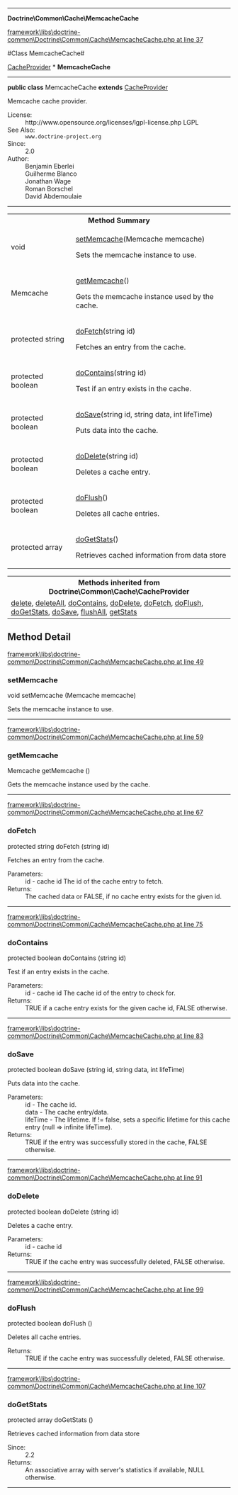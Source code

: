 

- - -

**Doctrine\Common\Cache\MemcacheCache**


<a href="https://github.com/JeyDotC/Hirudo/blob/master/framework/libs/doctrine-common/Doctrine/Common/Cache/MemcacheCache.php#L37" target='_blank'>framework\libs\doctrine-common\Doctrine\Common\Cache\MemcacheCache.php at line 37</a>

#Class MemcacheCache#

<a href="https://github.com/JeyDotC/Hirudo-docs/blob/master/Doctrine/Common/Cache/CacheProvider.md">CacheProvider</a>
    * **MemcacheCache**




- - -

<p><strong>public  class</strong> <span>MemcacheCache</span>
<strong>extends</strong> <a href="https://github.com/JeyDotC/Hirudo-docs/blob/master/Doctrine/Common/Cache/CacheProvider.md">CacheProvider</a>

</p>

<div class="comment" id="overview_description"><p>Memcache cache provider.</p></div>

<dl>
<dt>License:</dt>
<dd>http://www.opensource.org/licenses/lgpl-license.php LGPL</dd>
<dt>See Also:</dt>
<dd><code>www.doctrine-project.org</code></dd>
<dt>Since:</dt>
<dd>2.0</dd>
<dt>Author:</dt>
<dd>Benjamin Eberlei <kontakt@beberlei.de></dd>
<dd>Guilherme Blanco <guilhermeblanco@hotmail.com></dd>
<dd>Jonathan Wage <jonwage@gmail.com></dd>
<dd>Roman Borschel <roman@code-factory.org></dd>
<dd>David Abdemoulaie <dave@hobodave.com></dd>
</dl>


- - -

<table id="summary_method">
<tr><th colspan="2">Method Summary</th></tr>
<tr>
<td><span class='k'></span> <span class='nx'>void</span></td>
<td class="description"><p class="name"><a href="#setmemcache">setMemcache</a>(Memcache memcache)</p><p class="description">Sets the memcache instance to use.</p></td>
</tr>
<tr>
<td><span class='k'></span> <span class='nx'>Memcache</span></td>
<td class="description"><p class="name"><a href="#getmemcache">getMemcache</a>()</p><p class="description">Gets the memcache instance used by the cache.</p></td>
</tr>
<tr>
<td><span class='k'>protected </span> <span class='nx'>string</span></td>
<td class="description"><p class="name"><a href="#dofetch">doFetch</a>(string id)</p><p class="description">Fetches an entry from the cache.</p></td>
</tr>
<tr>
<td><span class='k'>protected </span> <span class='nx'>boolean</span></td>
<td class="description"><p class="name"><a href="#docontains">doContains</a>(string id)</p><p class="description">Test if an entry exists in the cache.</p></td>
</tr>
<tr>
<td><span class='k'>protected </span> <span class='nx'>boolean</span></td>
<td class="description"><p class="name"><a href="#dosave">doSave</a>(string id, string data, int lifeTime)</p><p class="description">Puts data into the cache.</p></td>
</tr>
<tr>
<td><span class='k'>protected </span> <span class='nx'>boolean</span></td>
<td class="description"><p class="name"><a href="#dodelete">doDelete</a>(string id)</p><p class="description">Deletes a cache entry.</p></td>
</tr>
<tr>
<td><span class='k'>protected </span> <span class='nx'>boolean</span></td>
<td class="description"><p class="name"><a href="#doflush">doFlush</a>()</p><p class="description">Deletes all cache entries.</p></td>
</tr>
<tr>
<td><span class='k'>protected </span> <span class='nx'>array</span></td>
<td class="description"><p class="name"><a href="#dogetstats">doGetStats</a>()</p><p class="description">Retrieves cached information from data store</p></td>
</tr>
</table>

<table class="inherit">
<tr><th colspan="2">Methods inherited from Doctrine\Common\Cache\CacheProvider</th></tr>
<tr><td><a href="https://github.com/JeyDotC/Hirudo-docs/blob/master/Doctrine/Common/Cache/CacheProvider.md#delete">delete</a>, <a href="https://github.com/JeyDotC/Hirudo-docs/blob/master/Doctrine/Common/Cache/CacheProvider.md#deleteAll">deleteAll</a>, <a href="https://github.com/JeyDotC/Hirudo-docs/blob/master/Doctrine/Common/Cache/CacheProvider.md#doContains">doContains</a>, <a href="https://github.com/JeyDotC/Hirudo-docs/blob/master/Doctrine/Common/Cache/CacheProvider.md#doDelete">doDelete</a>, <a href="https://github.com/JeyDotC/Hirudo-docs/blob/master/Doctrine/Common/Cache/CacheProvider.md#doFetch">doFetch</a>, <a href="https://github.com/JeyDotC/Hirudo-docs/blob/master/Doctrine/Common/Cache/CacheProvider.md#doFlush">doFlush</a>, <a href="https://github.com/JeyDotC/Hirudo-docs/blob/master/Doctrine/Common/Cache/CacheProvider.md#doGetStats">doGetStats</a>, <a href="https://github.com/JeyDotC/Hirudo-docs/blob/master/Doctrine/Common/Cache/CacheProvider.md#doSave">doSave</a>, <a href="https://github.com/JeyDotC/Hirudo-docs/blob/master/Doctrine/Common/Cache/CacheProvider.md#flushAll">flushAll</a>, <a href="https://github.com/JeyDotC/Hirudo-docs/blob/master/Doctrine/Common/Cache/CacheProvider.md#getStats">getStats</a></td></tr></table>

<h2 id="detail_method">Method Detail</h2>

<a href="https://github.com/JeyDotC/Hirudo/blob/master/framework/libs/doctrine-common/Doctrine/Common/Cache/MemcacheCache.php#L49" target='_blank'>framework\libs\doctrine-common\Doctrine\Common\Cache\MemcacheCache.php at line 49</a>

<h3 id="setMemcache()">setMemcache</h3>
<span class='k'></span> <span class='nx'>void</span> <span class='nf'>setMemcache</span> (Memcache memcache)

<div class="details">
<p>Sets the memcache instance to use.</p>
</div>

- - -


<a href="https://github.com/JeyDotC/Hirudo/blob/master/framework/libs/doctrine-common/Doctrine/Common/Cache/MemcacheCache.php#L59" target='_blank'>framework\libs\doctrine-common\Doctrine\Common\Cache\MemcacheCache.php at line 59</a>

<h3 id="getMemcache()">getMemcache</h3>
<span class='k'></span> <span class='nx'>Memcache</span> <span class='nf'>getMemcache</span> ()

<div class="details">
<p>Gets the memcache instance used by the cache.</p>
</div>

- - -


<a href="https://github.com/JeyDotC/Hirudo/blob/master/framework/libs/doctrine-common/Doctrine/Common/Cache/MemcacheCache.php#L67" target='_blank'>framework\libs\doctrine-common\Doctrine\Common\Cache\MemcacheCache.php at line 67</a>

<h3 id="doFetch()">doFetch</h3>
<span class='k'>protected </span> <span class='nx'>string</span> <span class='nf'>doFetch</span> (string id)

<div class="details">
<p>Fetches an entry from the cache.</p><dl>
<dt>Parameters:</dt>
<dd>id - cache id The id of the cache entry to fetch.</dd>
<dt>Returns:</dt>
<dd>The cached data or FALSE, if no cache entry exists for the given id.</dd>
</dl>

</div>

- - -


<a href="https://github.com/JeyDotC/Hirudo/blob/master/framework/libs/doctrine-common/Doctrine/Common/Cache/MemcacheCache.php#L75" target='_blank'>framework\libs\doctrine-common\Doctrine\Common\Cache\MemcacheCache.php at line 75</a>

<h3 id="doContains()">doContains</h3>
<span class='k'>protected </span> <span class='nx'>boolean</span> <span class='nf'>doContains</span> (string id)

<div class="details">
<p>Test if an entry exists in the cache.</p><dl>
<dt>Parameters:</dt>
<dd>id - cache id The cache id of the entry to check for.</dd>
<dt>Returns:</dt>
<dd>TRUE if a cache entry exists for the given cache id, FALSE otherwise.</dd>
</dl>

</div>

- - -


<a href="https://github.com/JeyDotC/Hirudo/blob/master/framework/libs/doctrine-common/Doctrine/Common/Cache/MemcacheCache.php#L83" target='_blank'>framework\libs\doctrine-common\Doctrine\Common\Cache\MemcacheCache.php at line 83</a>

<h3 id="doSave()">doSave</h3>
<span class='k'>protected </span> <span class='nx'>boolean</span> <span class='nf'>doSave</span> (string id, string data, int lifeTime)

<div class="details">
<p>Puts data into the cache.</p><dl>
<dt>Parameters:</dt>
<dd>id - The cache id.</dd>
<dd>data - The cache entry/data.</dd>
<dd>lifeTime - The lifetime. If != false, sets a specific lifetime for this cache entry (null => infinite lifeTime).</dd>
<dt>Returns:</dt>
<dd>TRUE if the entry was successfully stored in the cache, FALSE otherwise.</dd>
</dl>

</div>

- - -


<a href="https://github.com/JeyDotC/Hirudo/blob/master/framework/libs/doctrine-common/Doctrine/Common/Cache/MemcacheCache.php#L91" target='_blank'>framework\libs\doctrine-common\Doctrine\Common\Cache\MemcacheCache.php at line 91</a>

<h3 id="doDelete()">doDelete</h3>
<span class='k'>protected </span> <span class='nx'>boolean</span> <span class='nf'>doDelete</span> (string id)

<div class="details">
<p>Deletes a cache entry.</p><dl>
<dt>Parameters:</dt>
<dd>id - cache id</dd>
<dt>Returns:</dt>
<dd>TRUE if the cache entry was successfully deleted, FALSE otherwise.</dd>
</dl>

</div>

- - -


<a href="https://github.com/JeyDotC/Hirudo/blob/master/framework/libs/doctrine-common/Doctrine/Common/Cache/MemcacheCache.php#L99" target='_blank'>framework\libs\doctrine-common\Doctrine\Common\Cache\MemcacheCache.php at line 99</a>

<h3 id="doFlush()">doFlush</h3>
<span class='k'>protected </span> <span class='nx'>boolean</span> <span class='nf'>doFlush</span> ()

<div class="details">
<p>Deletes all cache entries.</p><dl>
<dt>Returns:</dt>
<dd>TRUE if the cache entry was successfully deleted, FALSE otherwise.</dd>
</dl>

</div>

- - -


<a href="https://github.com/JeyDotC/Hirudo/blob/master/framework/libs/doctrine-common/Doctrine/Common/Cache/MemcacheCache.php#L107" target='_blank'>framework\libs\doctrine-common\Doctrine\Common\Cache\MemcacheCache.php at line 107</a>

<h3 id="doGetStats()">doGetStats</h3>
<span class='k'>protected </span> <span class='nx'>array</span> <span class='nf'>doGetStats</span> ()

<div class="details">
<p>Retrieves cached information from data store</p><dl>
<dt>Since:</dt>
<dd>2.2</dd>
<dt>Returns:</dt>
<dd>An associative array with server's statistics if available, NULL otherwise.</dd>
</dl>

</div>

- - -

